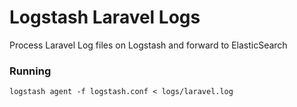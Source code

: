 # Logstash Laravel Logs

Process Laravel Log files on Logstash and forward to ElasticSearch

### Running

```
logstash agent -f logstash.conf < logs/laravel.log
```